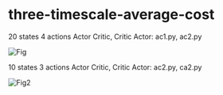 # three-timescale-average-cost

20 states 4 actions Actor Critic, Critic Actor: ac1.py, ac2.py

![Fig](https://github.com/user-attachments/assets/d650164e-8269-4e51-86a9-f5ff322a9771)

10 states 3 actions Actor Critic, Critic Actor: ac2.py, ca2.py

![Fig2](https://github.com/user-attachments/assets/6f2a9d30-5bad-4b37-9bfd-74793c9efd3b)
